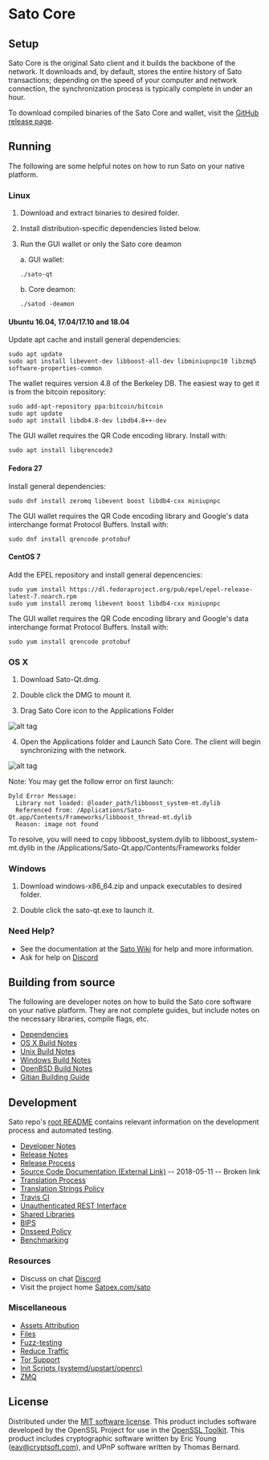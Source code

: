 Sato Core
==============

Setup
---------------------
Sato Core is the original Sato client and it builds the backbone of the network. It downloads and, by default, stores the entire history of Sato transactions; depending on the speed of your computer and network connection, the synchronization process is typically complete in under an hour.

To download compiled binaries of the Sato Core and wallet, visit the [GitHub release page](https://github.com/Satoex/Sato/releases).

Running
---------------------
The following are some helpful notes on how to run Sato on your native platform.

### Linux

1) Download and extract binaries to desired folder.

2) Install distribution-specific dependencies listed below.

3) Run the GUI wallet or only the Sato core deamon

   a. GUI wallet:
   
   `./sato-qt`

   b. Core deamon:
   
   `./satod -deamon`

#### Ubuntu 16.04, 17.04/17.10 and 18.04

Update apt cache and install general dependencies:

```
sudo apt update
sudo apt install libevent-dev libboost-all-dev libminiupnpc10 libzmq5 software-properties-common
```

The wallet requires version 4.8 of the Berkeley DB. The easiest way to get it is from the bitcoin repository: 

```
sudo add-apt-repository ppa:bitcoin/bitcoin
sudo apt update
sudo apt install libdb4.8-dev libdb4.8++-dev
```

The GUI wallet requires the QR Code encoding library. Install with:

`sudo apt install libqrencode3`

#### Fedora 27

Install general dependencies:

`sudo dnf install zeromq libevent boost libdb4-cxx miniupnpc`

The GUI wallet requires the QR Code encoding library and Google's data interchange format Protocol Buffers. Install with:

`sudo dnf install qrencode protobuf`

#### CentOS 7

Add the EPEL repository and install general depencencies:

```
sudo yum install https://dl.fedoraproject.org/pub/epel/epel-release-latest-7.noarch.rpm
sudo yum install zeromq libevent boost libdb4-cxx miniupnpc
```

The GUI wallet requires the QR Code encoding library and Google's data interchange format Protocol Buffers. Install with:

`sudo yum install qrencode protobuf`

### OS X

1) Download Sato-Qt.dmg.

2) Double click the DMG to mount it. 

3) Drag Sato Core icon to the Applications Folder

![alt tag](https://i.imgur.com/GLhBFUV.png)

4) Open the Applications folder and Launch Sato Core. The client will begin synchronizing with the network.

![alt tag](https://i.imgur.com/v3962qo.png)

Note: You may get the follow error on first launch:
```
Dyld Error Message:
  Library not loaded: @loader_path/libboost_system-mt.dylib
  Referenced from: /Applications/Sato-Qt.app/Contents/Frameworks/libboost_thread-mt.dylib
  Reason: image not found
```
To resolve, you will need to copy libboost_system.dylib to libboost_system-mt.dylib in the /Applications/Sato-Qt.app/Contents/Frameworks folder

### Windows

1) Download windows-x86_64.zip and unpack executables to desired folder.

2) Double click the sato-qt.exe to launch it.

### Need Help?

- See the documentation at the [Sato Wiki](https://github.com/Satoex/Sato/tree/master/doc)
for help and more information.
- Ask for help on [Discord](https://discord.gg/fdpRAdKYeP)

Building from source
---------------------
The following are developer notes on how to build the Sato core software on your native platform. They are not complete guides, but include notes on the necessary libraries, compile flags, etc.

- [Dependencies](https://github.com/Sato/tree/master/doc/dependencies.md)
- [OS X Build Notes](https://github.com/Sato/tree/master/doc/build-osx.md)
- [Unix Build Notes](https://github.com/Sato/tree/master/doc/build-unix.md)
- [Windows Build Notes](https://github.com/Sato/tree/master/doc/build-windows.md)
- [OpenBSD Build Notes](https://github.com/Sato/tree/master/doc/build-openbsd.md)
- [Gitian Building Guide](https://github.com/Sato/tree/master/doc/gitian-building.md)

Development
---------------------
Sato repo's [root README](https://github.com/Sato/blob/master/README.md) contains relevant information on the development process and automated testing.

- [Developer Notes](https://github.com/Sato/blob/master/doc/developer-notes.md)
- [Release Notes](https://github.com/Sato/blob/master/doc/release-notes.md)
- [Release Process](https://github.com/Sato/blob/master/doc/release-process.md)
- [Source Code Documentation (External Link)](https://dev.visucore.com/sato/doxygen/) -- 2018-05-11 -- Broken link
- [Translation Process](https://github.com/Sato/blob/master/doc/translation_process.md)
- [Translation Strings Policy](https://github.com/Sato/blob/master/doc/translation_strings_policy.md)
- [Travis CI](https://github.com/Sato/blob/master/doc/travis-ci.md)
- [Unauthenticated REST Interface](https://github.com/Sato/blob/master/doc/REST-interface.md)
- [Shared Libraries](https://github.com/Sato/blob/master/doc/shared-libraries.md)
- [BIPS](https://github.com/Sato/blob/master/doc/bips.md)
- [Dnsseed Policy](https://github.com/Sato/blob/master/doc/dnsseed-policy.md)
- [Benchmarking](https://github.com/Sato/blob/master/doc/benchmarking.md)

### Resources
- Discuss on chat [Discord](https://discord.gg/fdpRAdKYeP)
- Visit the project home [Satoex.com/sato](https://satoex.com/sato)

### Miscellaneous
- [Assets Attribution](https://github.com/Sato/blob/master/doc/assets-attribution.md)
- [Files](https://github.com/Sato/blob/master/doc/files.md)
- [Fuzz-testing](https://github.com/Sato/blob/master/doc/fuzzing.md)
- [Reduce Traffic](https://github.com/Sato/blob/master/doc/reduce-traffic.md)
- [Tor Support](https://github.com/Sato/blob/master/doc/tor.md)
- [Init Scripts (systemd/upstart/openrc)](https://github.com/Sato/blob/master/doc/init.md)
- [ZMQ](https://github.com/Sato/blob/master/doc/zmq.md)

License
---------------------
Distributed under the [MIT software license](https://github.com/Sato/blob/master/COPYING).
This product includes software developed by the OpenSSL Project for use in the [OpenSSL Toolkit](https://www.openssl.org/). This product includes
cryptographic software written by Eric Young ([eay@cryptsoft.com](mailto:eay@cryptsoft.com)), and UPnP software written by Thomas Bernard.
